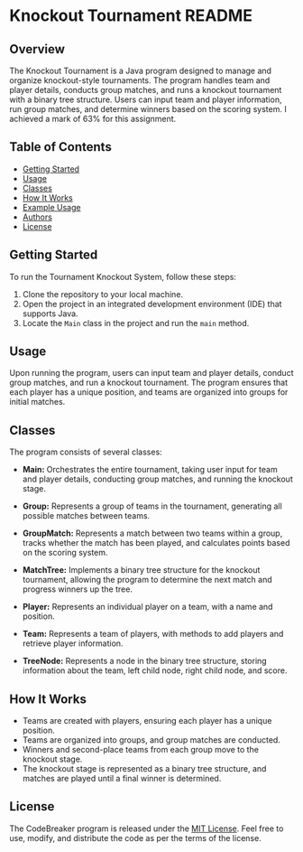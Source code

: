 # Knockout Tournament README

## Overview

The Knockout Tournament is a Java program designed to manage and organize knockout-style tournaments. The program handles team and player details, conducts group matches, and runs a knockout tournament with a binary tree structure. Users can input team and player information, run group matches, and determine winners based on the scoring system. I achieved a mark of 63% for this assignment.

## Table of Contents

- [Getting Started](#getting-started)
- [Usage](#usage)
- [Classes](#classes)
- [How It Works](#how-it-works)
- [Example Usage](#example-usage)
- [Authors](#authors)
- [License](#license)

## Getting Started

To run the Tournament Knockout System, follow these steps:

1. Clone the repository to your local machine.
2. Open the project in an integrated development environment (IDE) that supports Java.
3. Locate the `Main` class in the project and run the `main` method.

## Usage

Upon running the program, users can input team and player details, conduct group matches, and run a knockout tournament. The program ensures that each player has a unique position, and teams are organized into groups for initial matches.

## Classes

The program consists of several classes:

- **Main:** Orchestrates the entire tournament, taking user input for team and player details, conducting group matches, and running the knockout stage.

- **Group:** Represents a group of teams in the tournament, generating all possible matches between teams.

- **GroupMatch:** Represents a match between two teams within a group, tracks whether the match has been played, and calculates points based on the scoring system.

- **MatchTree:** Implements a binary tree structure for the knockout tournament, allowing the program to determine the next match and progress winners up the tree.

- **Player:** Represents an individual player on a team, with a name and position.

- **Team:** Represents a team of players, with methods to add players and retrieve player information.

- **TreeNode:** Represents a node in the binary tree structure, storing information about the team, left child node, right child node, and score.

## How It Works

- Teams are created with players, ensuring each player has a unique position.
- Teams are organized into groups, and group matches are conducted.
- Winners and second-place teams from each group move to the knockout stage.
- The knockout stage is represented as a binary tree structure, and matches are played until a final winner is determined.

## License

The CodeBreaker program is released under the [MIT License](LICENSE). Feel free to use, modify, and distribute the code as per the terms of the license.


